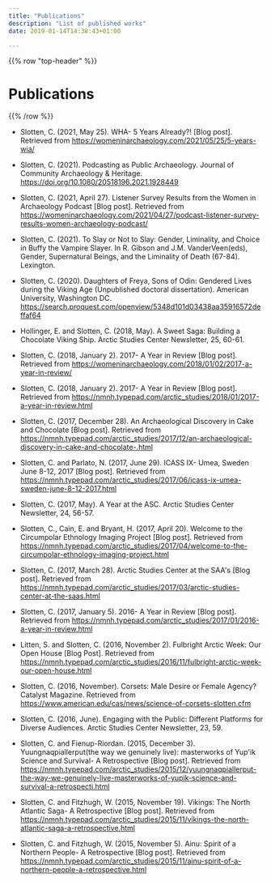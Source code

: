 ```yaml
---
title: "Publications"
description: "List of published works"
date: 2019-01-14T14:38:43+01:00

---
```

{{% row "top-header" %}}
# Publications
{{% /row %}}

* Slotten, C. (2021, May 25). WHA- 5 Years Already?! [Blog post]. Retrieved from https://womeninarchaeology.com/2021/05/25/5-years-wia/

* Slotten, C. (2021). Podcasting as Public Archaeology. Journal of Community Archaeology & Heritage. https://doi.org/10.1080/20518196.2021.1928449

* Slotten, C. (2021, April 27). Listener Survey Results from the Women in Archaeology Podcast [Blog post]. Retrieved from https://womeninarchaeology.com/2021/04/27/podcast-listener-survey-results-women-archaeology-podcast/

* Slotten, C. (2021). To Slay or Not to Slay: Gender, Liminality, and Choice in Buffy the Vampire Slayer. In R. Gibson and J.M. VanderVeen(eds), Gender, Supernatural Beings, and the Liminality of Death (67-84). Lexington.

* Slotten, C. (2020). Daughters of Freya, Sons of Odin: Gendered Lives during the Viking Age (Unpublished doctoral dissertation). American University, Washington DC. https://search.proquest.com/openview/5348d101d03438aa35916572deffaf64

* Hollinger, E. and Slotten, C. (2018, May). A Sweet Saga: Building a Chocolate Viking Ship. Arctic Studies Center Newsletter, 25, 60-61.

* Slotten, C. (2018, January 2). 2017- A Year in Review [Blog post]. Retrieved from https://womeninarchaeology.com/2018/01/02/2017-a-year-in-review/

* Slotten, C. (2018, January 2). 2017- A Year in Review [Blog post]. Retrieved from https://nmnh.typepad.com/arctic_studies/2018/01/2017-a-year-in-review.html

* Slotten, C. (2017, December 28). An Archaeological Discovery in Cake and Chocolate [Blog post]. Retrieved from https://nmnh.typepad.com/arctic_studies/2017/12/an-archaeological-discovery-in-cake-and-chocolate-.html

* Slotten, C. and Parlato, N. (2017, June 29). ICASS IX- Umea, Sweden June 8-12, 2017 [Blog post]. Retrieved from https://nmnh.typepad.com/arctic_studies/2017/06/icass-ix-umea-sweden-june-8-12-2017.html

* Slotten, C. (2017, May). A Year at the ASC. Arctic Studies Center Newsletter, 24, 56-57.

* Slotten, C., Cain, E. and Bryant, H. (2017, April 20). Welcome to the Circumpolar Ethnology Imaging Project [Blog post]. Retrieved from https://nmnh.typepad.com/arctic_studies/2017/04/welcome-to-the-circumpolar-ethnology-imaging-project.html

* Slotten, C. (2017, March 28). Arctic Studies Center at the SAA's [Blog post]. Retrieved from https://nmnh.typepad.com/arctic_studies/2017/03/arctic-studies-center-at-the-saas.html

* Slotten, C. (2017, January 5). 2016- A Year in Review [Blog post]. Retrieved from https://nmnh.typepad.com/arctic_studies/2017/01/2016-a-year-in-review.html

* Litten, S. and Slotten, C. (2016, November 2). Fulbright Arctic Week: Our Open House [Blog Post]. Retrieved from https://nmnh.typepad.com/arctic_studies/2016/11/fulbright-arctic-week-our-open-house.html

* Slotten, C. (2016, November). Corsets: Male Desire or Female Agency? Catalyst Magazine. Retrieved from https://www.american.edu/cas/news/science-of-corsets-slotten.cfm

* Slotten, C. (2016, June). Engaging with the Public: Different Platforms for Diverse Audiences. Arctic Studies Center Newsletter, 23, 59.

* Slotten, C. and Fienup-Riordan. (2015, December 3). Yuungnaqpiallerput(the way we genuinely live): masterworks of Yup'ik Science and Survival- A Retrospective [Blog post]. Retrieved from https://nmnh.typepad.com/arctic_studies/2015/12/yuungnaqpiallerput-the-way-we-genuinely-live-masterworks-of-yupik-science-and-survival-a-retrospecti.html

* Slotten, C. and Fitzhugh, W. (2015, November 19). Vikings: The North Atlantic Saga- A Retrospective [Blog post]. Retrieved from https://nmnh.typepad.com/arctic_studies/2015/11/vikings-the-north-atlantic-saga-a-retrospective.html

* Slotten, C. and Fitzhugh, W. (2015, November 5). Ainu: Spirit of a Northern People- A Retrospective [Blog post]. Retrieved from https://nmnh.typepad.com/arctic_studies/2015/11/ainu-spirit-of-a-northern-people-a-retrospective.html
